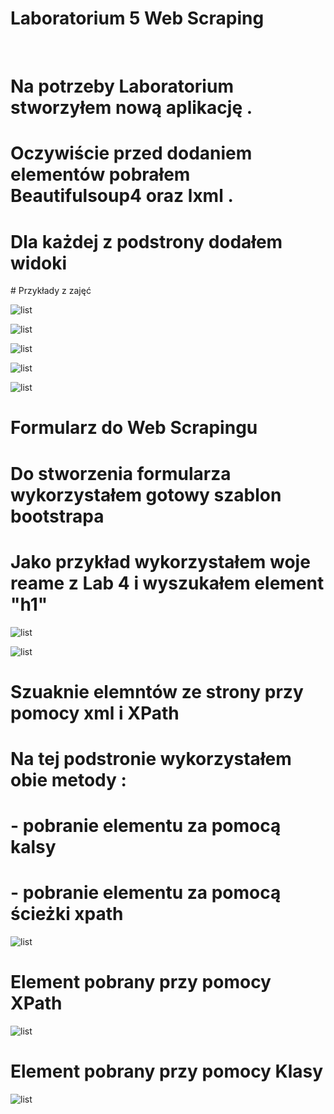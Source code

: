 # Laboratorium 5 Web Scraping
<br>
<h1>Na potrzeby Laboratorium stworzyłem nową aplikację . </h1>
<h1>Oczywiście przed dodaniem elementów pobrałem  Beautifulsoup4 oraz lxml . </h1>
<h1>Dla każdej z podstrony dodałem widoki</h1>
# Przykłady z zajęć

![list](/Lab5/Scr/1.PNG "Start")

![list](/Lab5/Scr/8.PNG "Start")

![list](/Lab5/Scr/2.PNG "Start")

![list](/Lab5/Scr/3.PNG "Start")

![list](/Lab5/Scr/7.PNG "Start")

# Formularz do Web Scrapingu
<h1>Do stworzenia formularza wykorzystałem gotowy szablon bootstrapa</h1>
<h1>Jako przykład wykorzystałem woje reame z Lab 4 i wyszukałem element "h1"</h1>

![list](/Lab5/Scr/5.PNG "Start")

![list](/Lab5/Scr/4.PNG "Start")

# Szuaknie elemntów ze strony przy pomocy xml i XPath
<h1>Na tej podstronie wykorzystałem obie metody :</h1>
<h1>- pobranie elementu za pomocą kalsy </h1>
<h1>- pobranie elementu za pomocą ścieżki xpath</h1>

![list](/Lab5/Scr/6.PNG "Start")

<h1>Element pobrany przy pomocy XPath</h1>

![list](/Lab5/Scr/10.PNG "Start")

<h1>Element pobrany przy pomocy Klasy</h1>

![list](/Lab5/Scr/9.PNG "Start")
